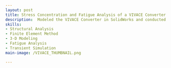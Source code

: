 ```yaml
---
layout: post
title: Stress Concentration and Fatigue Analysis of a VIVACE Converter
description:  Modeled the VIVACE Converter in SolidWorks and conducted detailed FEA to evaluate structural performance under dynamic marine conditions. Identified critical stress concentration areas and performed transient structural simulations in ANSYS to assess time-dependent stress response. Integrated OpenFOAM-generated hydrodynamic force data to conduct fatigue analysis, predicting long-term durability and system reliability under cyclic loading.
skills: 
- Structural Analysis
- Finite Element Method
- 3-D Modeling
- Fatigue Analysis
- Transient Simulation
main-image: /VIVACE_THUMBNAIL.png

---
```

